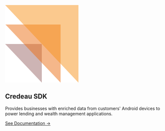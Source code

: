 <link rel="stylesheet" href="assets/css/docsindex.css" />

<div class="centered-content">
  <img src="assets/images/credeaulogo.png" alt="Credeau SDK Logo" class="sdk-logo" />
  <h2 class="sdk-title">Credeau SDK</h2>
  <p class="sdk-description">
    Provides businesses with enriched data from customers' Android devices to power lending and wealth management applications.
  </p>
  <p>
    <a href="introduction.html" class="doc_link">See Documentation →</a>
  </p>
</div>
